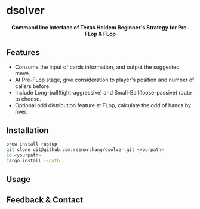 # dsolver

<h4 align="center">Command line interface of Texas Holdem Beginner's Strategy for Pre-FLop & FLop</h4>

## Features

* Consume the input of cards information, and output the suggested move.
* At Pre-FLop stage, give consideration to player's position and number of callers before.
* Include Long-ball(tight-aggressive) and Small-Ball(loose-passive) route to choose.
* Optional odd distribution feature at FLop, calculate the odd of hands by river.

## Installation

```sh
brew install rustup
git clone git@github.com:reznorchang/dsolver.git <yourpath>
cd <yourpath>
cargo install --path .
```

## Usage

## Feedback & Contact
